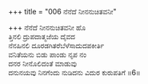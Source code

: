 +++
title = "006 ನೆನೆದೆ ನೀನನುಚಿತವನೀ"

+++
ನೆನೆದೆ ನೀನನುಚಿತವನೀ ಹೊ  
ತ್ತಿನಲಿ ದ್ರುಪದಾತ್ಮಜೆಯ ದೈವದ  
ನೆನಹಿನಲಿ ದೂರಡಗಿತರೆಬೆಳೆಸಾದುದಪಕೀರ್ತಿ  
ವನಿತೆಯನು ಬಿಡು ಪಾಂಡು ನೃಪ ನಂ  
ದನರ ನೀನೊಲಿದಂತೆ ಮಾಡುವು  
ದನುನಯವು ನಿನಗೆಂದು ನುಡಿದನು ವಿದುರ ಕುರುಪತಿಗೆ     ॥6॥